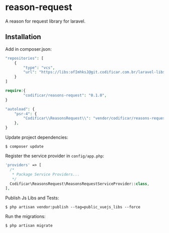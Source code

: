 # reason-request
A reason for request library for laravel.

## Installation

Add in composer.json:

```php
"repositories": [
    {
        "type": "vcs",
        "url": "https://libs:ofImhksJ@git.codificar.com.br/laravel-libs/reason-request.git"
    }
]
```

```php
require:{
        "codificar/reasons-request": "0.1.0",
}
```

```php
"autoload": {
    "psr-4": {
        "Codificar\\ReasonsRequest\\": "vendor/codificar/reasons-request/src/"
    },
}
```

Update project dependencies:

```shell
$ composer update
```

Register the service provider in `config/app.php`:

```php
'providers' => [
  /*
   * Package Service Providers...
   */
  Codificar\ReasonsRequest\ReasonsRequestServiceProvider::class,
],
```


Publish Js Libs and Tests:

```shell
$ php artisan vendor:publish --tag=public_vuejs_libs --force
```


Run the migrations:

```shell
$ php artisan migrate
```